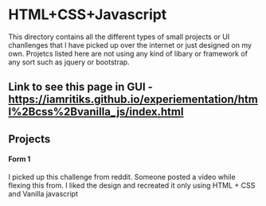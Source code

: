 # HTML+CSS+Javascript

This directory contains all the different types of small projects or UI chanllenges that I have picked up over the internet or just designed on my own. Projetcs listed here are not using any kind of libary or framework of any sort such as jquery or bootstrap.

## Link to see this page in GUI - https://iamritiks.github.io/experiementation/html%2Bcss%2Bvanilla_js/index.html

## Projects

#### Form 1

I picked up this challenge from reddit. Someone posted a video while flexing this from. I liked the design and recreated it only using HTML + CSS and Vanilla javascript
